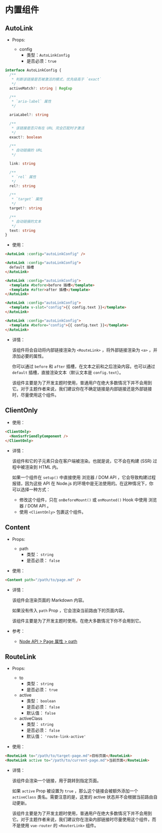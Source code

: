 # 内置组件

## AutoLink

- Props:

  - config
    - 类型：`AutoLinkConfig`
    - 是否必须：`true`

```ts
interface AutoLinkConfig {
  /**
   * 判断该链接是否被激活的模式，优先级高于 `exact`
   */
  activeMatch?: string | RegExp

  /**
   * `aria-label` 属性
   */

  ariaLabel?: string

  /**
   * 该链接是否只有在 URL 完全匹配时才激活
   */
  exact?: boolean

  /**
   * 自动链接的 URL
   */

  link: string

  /**
   * `rel` 属性
   */
  rel?: string

  /**
   * `target` 属性
   */
  target?: string

  /**
   * 自动链接的文本
   */
  text: string
}
```

- 使用：

```md
<AutoLink :config="autoLinkConfig" />

<AutoLink :config="autoLinkConfig">
  default 插槽
</AutoLink>

<AutoLink :config="autoLinkConfig">
  <template #before>before 插槽</template>
  <template #after>after 插槽</template>
</AutoLink>

<AutoLink :config="autoLinkConfig">
  <template v-slot="config">{{ config.text }}</template>
</AutoLink>

<AutoLink :config="autoLinkConfig">
  <template #before="config">{{ config.text }}</template>
</AutoLink>
```

- 详情：

  该组件将会自动将内部链接渲染为 `<RouteLink>` ，将外部链接渲染为 `<a>` ，并添加必要的属性。

  你可以通过 `before` 和 `after` 插槽，在文本之前和之后渲染内容。也可以通过 `default` 插槽，直接渲染文本（默认文本是 `config.text`）。

  该组件主要是为了开发主题时使用，普通用户在绝大多数情况下并不会用到它。对于主题作者来说，我们建议你在不确定链接是内部链接还是外部链接时，尽量使用这个组件。

## ClientOnly

- 使用：

```md
<ClientOnly>
  <NonSsrFriendlyComponent />
</ClientOnly>
```

- 详情：

  该组件和它的子元素只会在客户端被渲染。也就是说，它不会在构建 (SSR) 过程中被渲染到 HTML 内。

  如果一个组件在 `setup()` 中直接使用 浏览器 / DOM API ，它会导致构建过程报错，因为这些 API 在 Node.js 的环境中是无法使用的。在这种情况下，你可以选择一种方式：

  - 修改这个组件，只在 `onBeforeMount()` 或 `onMounted()` Hook 中使用 浏览器 / DOM API 。
  - 使用 `<ClientOnly>` 包裹这个组件。

## Content

- Props:

  - path
    - 类型： `string`
    - 是否必须： `false`

- 使用：

```md
<Content path="/path/to/page.md" />
```

- 详情：

  该组件会渲染页面的 Markdown 内容。

  如果没有传入 `path` Prop ，它会渲染当前路由下的页面内容。

  该组件主要是为了开发主题时使用。在绝大多数情况下你不会用到它。

- 参考：
  - [Node API > Page 属性 > path](./node-api.md#path)

## RouteLink

- Props:

  - to
    - 类型： `string`
    - 是否必须： `true`
  - active
    - 类型： `boolean`
    - 是否必须： `false`
    - 默认值： `false`
  - activeClass
    - 类型： `string`
    - 是否必须： `false`
    - 默认值： `'route-link-active'`

- 使用：

```md
<RouteLink to="/path/to/target-page.md">目标页面</RouteLink>
<RouteLink active to="/path/to/current-page.md">当前页面</RouteLink>
```

- 详情：

  该组件会渲染一个链接，用于跳转到指定页面。

  如果 `active` Prop 被设置为 `true` ，那么这个链接会被额外添加一个 `activeClass` 类名。需要注意的是，这里的 active 状态并不会根据当前路由自动更新。

  该组件主要是为了开发主题时使用，普通用户在绝大多数情况下并不会用到它。对于主题作者来说，我们建议你在渲染内部链接时尽量使用这个组件，而不是使用 `vue-router` 的 `<RouterLink>` 组件。
